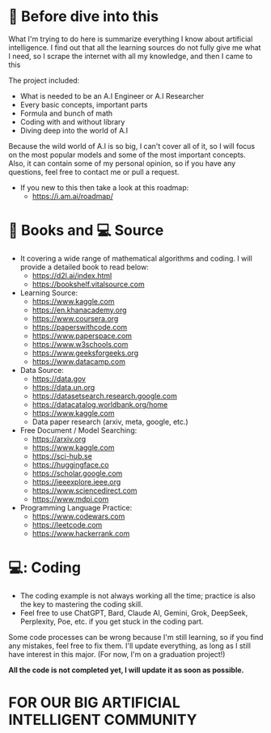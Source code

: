 # 📓 Before dive into this

What I'm trying to do here is summarize everything I know about artificial intelligence. I find out that all the learning sources do not fully give me what I need, so I scrape the internet with all my knowledge, and then I came to this

The project included:
- What is needed to be an A.I Engineer or A.I Researcher
- Every basic concepts, important parts
- Formula and bunch of math
- Coding with and without library
- Diving deep into the world of A.I

Because the wild world of A.I is so big, I can't cover all of it, so I will focus on the most popular models and some of the most important concepts. Also, it can contain some of my personal opinion, so if you have any questions, feel free to contact me or pull a request.


- If you new to this then take a look at this roadmap:
    - https://i.am.ai/roadmap/

# 📖 Books and 💻 Source
- It covering a wide range of mathematical algorithms and coding. I will provide a detailed book to read below:
    - https://d2l.ai/index.html
    - https://bookshelf.vitalsource.com
- Learning Source:
    - https://www.kaggle.com
    - https://en.khanacademy.org
    - https://www.coursera.org
    - https://paperswithcode.com
    - https://www.paperspace.com
    - https://www.w3schools.com
    - https://www.geeksforgeeks.org
    - https://www.datacamp.com
- Data Source:
    - https://data.gov
    - https://data.un.org
    - https://datasetsearch.research.google.com
    - https://datacatalog.worldbank.org/home
    - https://www.kaggle.com
    - Data paper research (arxiv, meta, google, etc.)
- Free Document / Model Searching:
    - https://arxiv.org
    - https://www.kaggle.com
    - https://sci-hub.se
    - https://huggingface.co
    - https://scholar.google.com
    - https://ieeexplore.ieee.org
    - https://www.sciencedirect.com
    - https://www.mdpi.com
- Programming Language Practice:
    - https://www.codewars.com
    - https://leetcode.com
    - https://www.hackerrank.com
 
# 💻: Coding
- The coding example is not always working all the time; practice is also the key to mastering the coding skill. 
- Feel free to use ChatGPT, Bard, Claude AI, Gemini, Grok, DeepSeek, Perplexity, Poe, etc. if you get stuck in the coding part.
 
Some code processes can be wrong because I'm still learning, so if you find any mistakes, feel free to fix them. I'll update everything, as long as I still have interest in this major. (For now, I'm on a graduation project!)

**All the code is not completed yet, I will update it as soon as possible.**

# FOR OUR BIG ARTIFICIAL INTELLIGENT COMMUNITY
